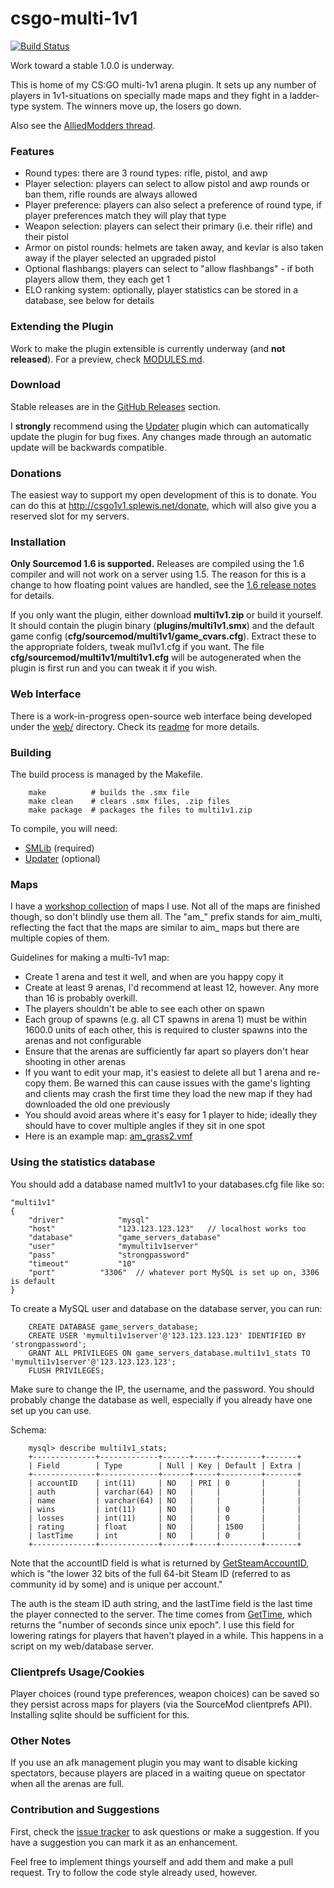 csgo-multi-1v1
=======================================

[![Build Status](https://travis-ci.org/splewis/csgo-multi-1v1.svg?branch=master)](https://travis-ci.org/splewis/csgo-multi-1v1)

Work toward a stable 1.0.0 is underway.

This is home of my CS:GO multi-1v1 arena plugin. It sets up any number of players in 1v1-situations on specially made maps and they fight in a ladder-type system. The winners move up, the losers go down.

Also see the [AlliedModders thread](https://forums.alliedmods.net/showthread.php?t=241056).

### Features
- Round types: there are 3 round types: rifle, pistol, and awp
- Player selection: players can select to allow pistol and awp rounds or ban them, rifle rounds are always allowed
- Player preference: players can also select a preference of round type, if player preferences match they will play that type
- Weapon selection: players can select their primary (i.e. their rifle) and their pistol
- Armor on pistol rounds: helmets are taken away, and kevlar is also taken away if the player selected an upgraded pistol
- Optional flashbangs: players can select to "allow flashbangs" - if both players allow them, they each get 1
- ELO ranking system: optionally, player statistics can be stored in a database, see below for details

### Extending the Plugin
Work to make the plugin extensible is currently underway (and **not released**). For a preview, check [MODULES.md](MODULES.md).


### Download
Stable releases are in the [GitHub Releases](https://github.com/splewis/csgo-multi-1v1/releases) section.

I **strongly** recommend using the [Updater](https://forums.alliedmods.net/showthread.php?t=169095) plugin which can automatically update the plugin for bug fixes.
Any changes made through an automatic update will be backwards compatible.


### Donations
The easiest way to support my open development of this is to donate. You can do this at http://csgo1v1.splewis.net/donate, which will also give you a reserved slot for my servers.


### Installation

**Only Sourcemod 1.6 is supported.** Releases are compiled using the 1.6 compiler and will not work on a server using 1.5. The reason for this is a change to how floating point values are handled, see the  [1.6 release notes](https://wiki.alliedmods.net/SourceMod_1.6.0_Release_Notes#Compatibility_Issues) for details.

If you only want the plugin, either download **multi1v1.zip** or build it yourself.
It should contain the plugin binary (**plugins/multi1v1.smx**) and the default game config (**cfg/sourcemod/multi1v1/game_cvars.cfg**).
Extract these to the appropriate folders, tweak mul1v1.cfg if you want. The file **cfg/sourcemod/multi1v1/multi1v1.cfg** will be autogenerated when the plugin is first run and you can tweak it if you wish.


### Web Interface
There is a work-in-progress open-source web interface being developed under the [web/](https://github.com/splewis/csgo-multi-1v1/tree/master/web) directory. Check its [readme](https://github.com/splewis/csgo-multi-1v1/blob/master/web/readme.md) for more details.


### Building
The build process is managed by the Makefile.

		make          # builds the .smx file
		make clean    # clears .smx files, .zip files
		make package  # packages the files to multi1v1.zip

To compile, you will need:
- [SMLib](http://www.sourcemodplugins.org/smlib/) (required)
- [Updater](https://forums.alliedmods.net/showthread.php?t=169095) (optional)


### Maps
I have a [workshop collection](http://steamcommunity.com/sharedfiles/filedetails/?id=249376192) of maps I use. Not all of the maps are finished though, so don't blindly use them all. The "am_" prefix stands for aim_multi, reflecting the fact that the maps are similar to aim_ maps but there are multiple copies of them.

Guidelines for making a multi-1v1 map:
- Create 1 arena and test it well, and when are you happy copy it
- Create at least 9 arenas, I'd recommend at least 12, however. Any more than 16 is probably overkill.
- The players shouldn't be able to see each other on spawn
- Each group of spawns (e.g. all CT spawns in arena 1) must be within 1600.0 units of each other, this is required to cluster spawns into the arenas and not configurable
- Ensure that the arenas are sufficiently far apart so players don't hear shooting in other arenas
- If you want to edit your map, it's easiest to delete all but 1 arena and re-copy them. Be warned this can cause issues with the game's lighting and clients may crash the first time they load the new map if they had downloaded the old one previously
- You should avoid areas where it's easy for 1 player to hide; ideally they should have to cover multiple angles if they sit in one spot
- Here is an example map: [am_grass2.vmf](https://dl.dropboxusercontent.com/u/76035852/am_grass2.zip)


### Using the statistics database
You should add a database named mult1v1 to your databases.cfg file like so:

	"multi1v1"
	{
		"driver"			"mysql"
		"host"				"123.123.123.123"	// localhost works too
		"database"			"game_servers_database"
		"user"				"mymulti1v1server"
		"pass"				"strongpassword"
		"timeout"			"10"
		"port"			"3306"	// whatever port MySQL is set up on, 3306 is default
	}

To create a MySQL user and database on the database server, you can run:

		CREATE DATABASE game_servers_database;
		CREATE USER 'mymulti1v1server'@'123.123.123.123' IDENTIFIED BY 'strongpassword';
		GRANT ALL PRIVILEGES ON game_servers_database.multi1v1_stats TO 'mymulti1v1server'@'123.123.123.123';
		FLUSH PRIVILEGES;

Make sure to change the IP, the username, and the password. You should probably change the database as well, especially if you already have one set up you can use.

Schema:

		mysql> describe multi1v1_stats;
		+--------------+-------------+------+-----+---------+-------+
		| Field        | Type        | Null | Key | Default | Extra |
		+--------------+-------------+------+-----+---------+-------+
		| accountID    | int(11)     | NO   | PRI | 0       |       |
		| auth         | varchar(64) | NO   |     |         |       |
		| name         | varchar(64) | NO   |     |         |       |
		| wins         | int(11)     | NO   |     | 0       |       |
		| losses       | int(11)     | NO   |     | 0       |       |
		| rating       | float       | NO   |     | 1500    |       |
		| lastTime     | int         | NO   |     | 0       |       |
		+--------------+-------------+------+-----+---------+-------+


Note that the accountID field is what is returned by [GetSteamAccountID](https://wiki.alliedmods.net/SourceMod_1.5.0_API_Changes#Clients), which is "the lower 32 bits of the full 64-bit Steam ID (referred to as community id by some) and is unique per account."

The auth is the steam ID auth string, and the lastTime field is the last time the player connected to the server.
The time comes from [GetTime](http://docs.sourcemod.net/api/index.php?fastload=show&id=601&), which returns the "number of seconds since unix epoch".
I use this field for lowering ratings for players that haven't played in a while. This happens in a script on my web/database server.

### Clientprefs Usage/Cookies
Player choices (round type preferences, weapon choices) can be saved so they persist across maps for players (via the SourceMod clientprefs API).
Installing sqlite should be sufficient for this.


### Other Notes
If you use an afk management plugin you may want to disable kicking spectators, because players are placed in a waiting queue on spectator when all the arenas are full.

### Contribution and Suggestions
First, check the [issue tracker](https://github.com/splewis/csgo-multi-1v1/issues?state=open) to ask questions or make a suggestion.
If you have a suggestion you can mark it as an enhancement.

Feel free to implement things yourself and add them and make a pull request. Try to follow the code style already used, however.

